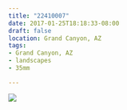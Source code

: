 ```yaml
---
title: "22410007"
date: 2017-01-25T18:18:33-08:00
draft: false
location: Grand Canyon, AZ
tags:
- Grand Canyon, AZ
- landscapes
- 35mm

---
```

![](https://d17enza3bfujl8.cloudfront.net/22410007.jpg)
